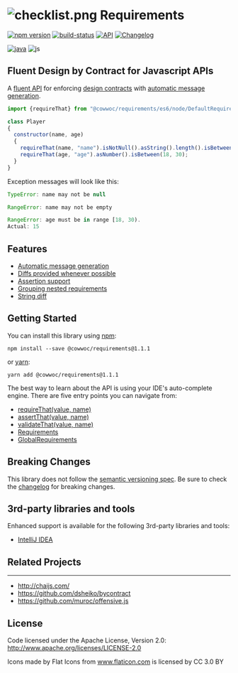 # ![checklist.png](https://bitbucket.org/repo/qRAo8G/images/2273371789-checklist.png) Requirements #
[![npm version](https://badge.fury.io/js/%40cowwoc%2Frequirements.svg)](https://badge.fury.io/js/%40cowwoc%2Frequirements) [![build-status](https://img.shields.io/bitbucket/pipelines/cowwoc/requirements.js/default.svg)](https://bitbucket.org/cowwoc/requirements.js/addon/pipelines/home)  [![API](https://img.shields.io/badge/api_docs-5B45D5.svg)](https://cowwoc.bitbucket.io/requirements.js/1.1.1/docs/api/) [![Changelog](https://img.shields.io/badge/changelog-A345D5.svg)](https://bitbucket.org/cowwoc/requirements.js/wiki/Changelog/)

[![java](https://img.shields.io/badge/languages-java-457FD5.svg)](https://bitbucket.org/cowwoc/requirements.java/) ![js](https://img.shields.io/badge/js-black.svg)

## Fluent Design by Contract for Javascript APIs ##

A [fluent API](https://en.wikipedia.org/wiki/Fluent_interface) for enforcing [design contracts](https://en.wikipedia.org/wiki/Design_by_contract) with [automatic message generation](#markdown-header-usage).

```javascript
import {requireThat} from "@cowwoc/requirements/es6/node/DefaultRequirements.js"

class Player
{
  constructor(name, age)
  {
    requireThat(name, "name").isNotNull().asString().length().isBetween(1, 30);
    requireThat(age, "age").asNumber().isBetween(18, 30);
  }
}
```

Exception messages will look like this:

```javascript
TypeError: name may not be null

RangeError: name may not be empty

RangeError: age must be in range [18, 30).
Actual: 15
```

## Features ##

* [Automatic message generation](https://bitbucket.org/cowwoc/requirements.js/wiki/Features#markdown-header-automatic-message-generation)
* [Diffs provided whenever possible](https://bitbucket.org/cowwoc/requirements.js/wiki/Features#markdown-header-diffs-provided-whenever-possible)
* [Assertion support](https://bitbucket.org/cowwoc/requirements.js/wiki/Features#markdown-header-assertion-support)
* [Grouping nested requirements](https://bitbucket.org/cowwoc/requirements.js/wiki/Features#markdown-header-grouping-nested-requirements)
* [String diff](https://bitbucket.org/cowwoc/requirements.js/wiki/Features#markdown-header-string-diff)

## Getting Started ##

You can install this library using [npm](https://www.npmjs.com/get-npm):

```
npm install --save @cowwoc/requirements@1.1.1
```

or [yarn](https://yarnpkg.com/en/):

```
yarn add @cowwoc/requirements@1.1.1
```

The best way to learn about the API is using your IDE's auto-complete engine. There are five entry points you can navigate from:

* [requireThat(value, name)](https://cowwoc.bitbucket.io/requirements.js/1.1.1/docs/api/module-DefaultRequirements.html#~requireThat)
* [assertThat(value, name)](https://cowwoc.bitbucket.io/requirements.js/1.1.1/docs/api/module-DefaultRequirements.html#~assertThat)
* [validateThat(value, name)](https://cowwoc.bitbucket.io/requirements.js/1.1.1/docs/api/module-DefaultRequirements.html#~validateThat)
* [Requirements](https://cowwoc.bitbucket.io/requirements.js/1.1.1/docs/api/module-Requirements-Requirements.html)
* [GlobalRequirements](https://cowwoc.bitbucket.io/requirements.js/1.1.1/docs/api/module-GlobalRequirements-GlobalRequirements.html)

## Breaking Changes ##

This library does not follow the [semantic versioning spec](https://docs.npmjs.com/about-semantic-versioning).
Be sure to check the [changelog](https://bitbucket.org/cowwoc/requirements.js/wiki/Changelog/) for breaking changes. 

## 3rd-party libraries and tools ##

Enhanced support is available for the following 3rd-party libraries and tools:

* [IntelliJ IDEA](https://bitbucket.org/cowwoc/requirements.js/wiki/Supported%20Tools)

## Related Projects ##
---

* http://chaijs.com/
* https://github.com/dsheiko/bycontract
* https://github.com/muroc/offensive.js

## License ##

Code licensed under the Apache License, Version 2.0: http://www.apache.org/licenses/LICENSE-2.0

Icons made by Flat Icons from www.flaticon.com is licensed by CC 3.0 BY